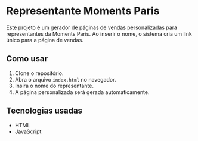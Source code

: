 # Representante Moments Paris

Este projeto é um gerador de páginas de vendas personalizadas para representantes da Moments Paris. Ao inserir o nome, o sistema cria um link único para a página de vendas.

## Como usar

1. Clone o repositório.
2. Abra o arquivo `index.html` no navegador.
3. Insira o nome do representante.
4. A página personalizada será gerada automaticamente.

## Tecnologias usadas

- HTML
- JavaScript
